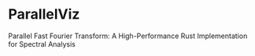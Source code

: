 # ParallelViz
Parallel Fast Fourier Transform: A High-Performance Rust Implementation for Spectral Analysis